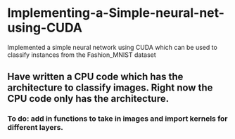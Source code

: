 # Implementing-a-Simple-neural-net-using-CUDA
Implemented a simple neural network using CUDA which can be used to classify instances from the Fashion_MNIST dataset


## Have written a CPU code which has the architecture to classify images. Right now the CPU code only has the architecture.
### To do: add in functions to take in images and import kernels for different layers. 
